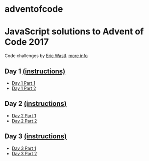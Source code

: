 # adventofcode

JavaScript solutions to Advent of Code 2017
===========================================

Code challenges by [Eric Wastl](http://was.tl/).
[more info](http://adventofcode.com/2017/about)

## Day 1 [(instructions)](./day1/day1prompt.txt)
- [Day 1 Part 1](./day1/day1part1.js)
- [Day 1 Part 2](./day1/day1part2.js)

## Day 2 [(instructions)](./day2/day2prompt.txt)
- [Day 2 Part 1](./day2/day2part1.js)
- [Day 2 Part 2](./day2/day2part2.js)

## Day 3 [(instructions)](./day3/day3prompt.txt)
- [Day 3 Part 1](./day3/day3part1.js)
- [Day 3 Part 2](./day3/day3part2.js)
